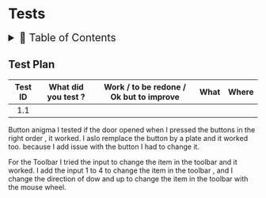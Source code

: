 # Tests

<details>
<summary style="font-size:150%">
  📖 Table of Contents
</summary>

- [Tests](#tests)
  - [Test Plan](#test-plan)
</details>


## Test Plan

| Test ID | What did you test ? | Work / to be redone / Ok but to improve| What | Where |
|:---:|:----:|:---:|:----:|:----:|
| 1.1 | |||

Button anigma I tested if the door opened when I pressed the buttons in the right order , it worked.
I aslo remplace the button by a plate and it worked too. because I add issue with the button I had to change it.

For the Toolbar I tried the input to change the item in the toolbar and it worked. I add the input 1 to 4 to change the item in the toolbar , and I change the direction of dow and up to change the item in the toolbar with the mouse wheel.